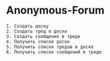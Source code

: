 # Anonymous-Forum
    1. Создать доску
    2. Создать тред в доске
    3. Создать сообщение в треде
    4. Получить список досок
    5. Получить список тредов в доске
    6. Получить список сообщений в треде
